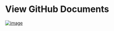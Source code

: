 # View GitHub Documents

[![image](https://user-images.githubusercontent.com/27698189/164320709-fdc9f253-d8de-4c1b-a5f6-d16f345c677f.png)](https://area44.github.io/view-github-documents/)
